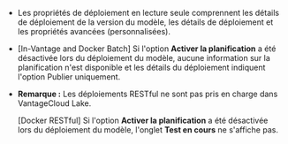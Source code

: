 -   Les propriétés de déploiement en lecture seule comprennent les détails de déploiement de la version du modèle, les détails de déploiement et les propriétés avancées (personnalisées).


-   [In-Vantage and Docker Batch] Si l'option **Activer la planification** a été désactivée lors du déploiement du modèle, aucune information sur la planification n'est disponible et les détails du déploiement indiquent l'option Publier uniquement.


-   **Remarque :** Les déploiements RESTful ne sont pas pris en charge dans VantageCloud Lake.

    [Docker RESTful] Si l'option **Activer la planification** a été désactivée lors du déploiement du modèle, l'onglet **Test en cours** ne s'affiche pas.


